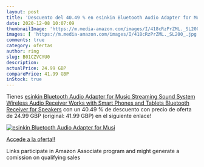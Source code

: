 ```yaml
---
layout: post
title: 'Descuento del 40.49 % en esinkin Bluetooth Audio Adapter for Musi'
date: 2020-12-08 10:07:09
thumbnailImage: 'https://m.media-amazon.com/images/I/418cRzPrZML._SL200_.jpg'
images: [ 'https://m.media-amazon.com/images/I/418cRzPrZML._SL200_.jpg' ]
comments: true
category: ofertas
author: ring
slug: B01CZVCYU0
description:
actualPrice: 24.99 GBP
comparePrice: 41.99 GBP
inStock: true
---
```


Tienes [esinkin Bluetooth Audio Adapter for Music Streaming Sound System  Wireless Audio Receiver Works with Smart Phones and Tablets  Bluetooth Receiver for Speakers](https://www.amazon.co.uk/dp/B01CZVCYU0/?tag=tolees0a-21) con un 40.49 % de descuento con precio de oferta de 24.99 GBP (original: 41.99 GBP) en el siguiente enlace!

[![esinkin Bluetooth Audio Adapter for Musi](https://m.media-amazon.com/images/I/418cRzPrZML._SL200_.jpg)](https://www.amazon.co.uk/dp/B01CZVCYU0/?tag=tolees0a-21)

[Accede a la oferta!!](https://www.amazon.co.uk/dp/B01CZVCYU0/?tag=tolees0a-21)

Links participate in Amazon Associate program and might generate a comission on qualifying sales


